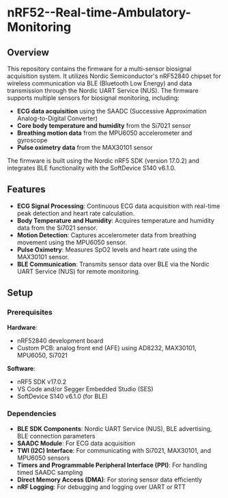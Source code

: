 # nRF52--Real-time-Ambulatory-Monitoring


## Overview
This repository contains the firmware for a multi-sensor biosignal acquisition system. It utilizes Nordic Semiconductor's nRF52840 chipset for wireless communication via BLE (Bluetooth Low Energy) and data transmission through the Nordic UART Service (NUS). The firmware supports multiple sensors for biosignal monitoring, including:

- **ECG data acquisition** using the SAADC (Successive Approximation Analog-to-Digital Converter)
- **Core body temperature and humidity** from the Si7021 sensor
- **Breathing motion data** from the MPU6050 accelerometer and gyroscope
- **Pulse oximetry data** from the MAX30101 sensor

The firmware is built using the Nordic nRF5 SDK (version 17.0.2) and integrates BLE functionality with the SoftDevice S140 v6.1.0.

## Features
- **ECG Signal Processing**: Continuous ECG data acquisition with real-time peak detection and heart rate calculation.
- **Body Temperature and Humidity**: Acquires temperature and humidity data from the Si7021 sensor.
- **Motion Detection**: Captures accelerometer data from breathing movement using the MPU6050 sensor.
- **Pulse Oximetry**: Measures SpO2 levels and heart rate using the MAX30101 sensor.
- **BLE Communication**: Transmits sensor data over BLE via the Nordic UART Service (NUS) for remote monitoring.

## Setup

### Prerequisites

**Hardware**:
- nRF52840 development board
- Custom PCB: analog front end (AFE) using AD8232, MAX30101, MPU6050, Si7021
  
**Software**:
- nRF5 SDK v17.0.2
- VS Code and/or Segger Embedded Studio (SES)
- SoftDevice S140 v6.1.0 (for BLE)

### Dependencies
- **BLE SDK Components**: Nordic UART Service (NUS), BLE advertising, BLE connection parameters
- **SAADC Module**: For ECG data acquisition
- **TWI (I2C) Interface**: For communicating with Si7021, MAX30101, and MPU6050 sensors
- **Timers and Programmable Peripheral Interface (PPI)**: For handling timed SAADC sampling
- **Direct Memory Access (DMA)**: For storing sensor data efficiently
- **nRF Logging**: For debugging and logging over UART or RTT
